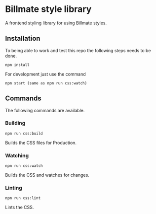 # Billmate style library

A frontend styling library for using Billmate styles.

## Installation

To being able to work and test this repo the following steps needs to be done.

    npm install

For development just use the command

    npm start (same as npm run css:watch)

## Commands

The following commands are available.

### Building

    npm run css:build

Builds the CSS files for Production.

### Watching

    npm run css:watch

Builds the CSS and watches for changes.

### Linting

    npm run css:lint

Lints the CSS.

